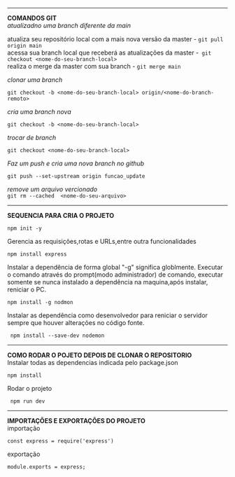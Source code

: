 ____
**COMANDOS GIT**  
*atualizadno uma branch diferente da main*  

atualiza seu repositório local com a mais nova versão da master - ```git pull origin main```  
acessa sua branch local que receberá as atualizações da master -``` git checkout <nome-do-seu-branch-local>```  
realiza o merge da master com sua branch - ```git merge main```  

*clonar uma branch*

```git checkout -b <nome-do-seu-branch-local> origin/<nome-do-branch-remoto>```

*cria uma branch nova*

```git checkout -b <nome-do-seu-branch-local>```

*trocar de branch*

```git checkout <nome-do-seu-branch-local>```

*Faz um push e cria uma nova branch no github*  

```git push --set-upstream origin funcao_update```

*remove um arquivo vercionado*  
```git rm --cached  <nome-do-seu-arquivo>```


____

**SEQUENCIA PARA CRIA O PROJETO**   

```npm init -y```  


Gerencia as requisições,rotas e URLs,entre outra funcionalidades  

```npm install express```  


Instalar a dependência de forma global "-g" significa globlmente. 
Executar o comando através do prompt(modo administrador) de comando, executar somente se nunca
instalado a dependência na maquina,após instalar, reniciar o PC.  

```npm install -g nodmon```  


Instalar as dependência como desenvolvedor para reniciar o servidor sempre
que houver alterações no código fonte.  

``` npm install --save-dev nodemon```  

___
**COMO RODAR O POJETO DEPOIS DE CLONAR O REPOSITORIO**  
Instalar todas as dependencias indicada pelo package.json

```npm install```  

Rodar o projeto  

``` npm run dev```  

___
**IMPORTAÇÕES E EXPORTAÇÕES DO PROJETO**  
importação  

```const express = require('express')```


exportação  

```module.exports = express;```
